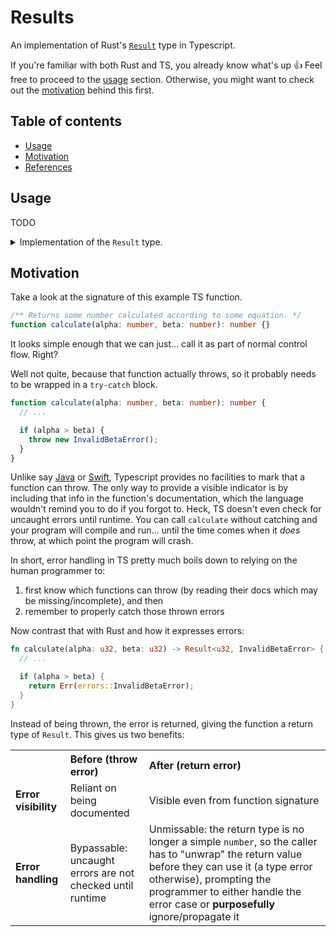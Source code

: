 # Results

An implementation of Rust's [`Result`](https://doc.rust-lang.org/book/ch09-02-recoverable-errors-with-result.html) type in Typescript.

If you're familiar with both Rust and TS, you already know what's up 👍 Feel free to proceed to the [usage](#usage) section. Otherwise,
you might want to check out the [motivation](#motivation) behind this first.

## Table of contents

- [Usage](#usage)
- [Motivation](#motivation)
- [References](#references)

## Usage

TODO

<details>
<summary>Implementation of the <code>Result</code> type.</summary>

```typescript
/** Similar to Rust's `Result` type: either an `Ok` or `Err` variant. */
export type Result<T, E> = Ok<T, E> | Err<T, E>;

/** Collection of methods that all variants of `Result` should implement. */
interface IResult<T, E> {
  /** Returns the inner `Ok` value or the provided default. */
  unwrapOr(t: T): T;

  /** Returns whether this `Result` is an `Ok` variant. */
  isOk(): this is Ok<T, E>;

  /** Returns whether this `Result` is an `Err` variant. */
  isErr(): this is Err<T, E>;

  /**
   * Applies the supplied function to the inner value if it's an `Ok` variant;
   * leaves the `Err` value untouched otherwise.
   */
  map<U>(f: (t: T) => U): Result<U, E>;

  /**
   * Applies the supplied function to the inner error if it's an `Err` variant;
   * leaves the `Ok` value untouched otherwise.
   */
  mapErr<U>(f: (e: E) => U): Result<T, U>;

  /** Returns the provided default if `Err`, or applies the function to the inner
   * `Ok` value and returns the result of that.
   */
  mapOr<U>(def: U, f: (t: T) => U): U;

  /**
   * Calls the supplied `ok` function if it's an `Ok` variant; calls the supplied
   * `err` function otherwise.
   */
  match<U>(ok: (t: T) => U, err: (e: E) => U): U;

  /** Returns `res` if self is an `Err`; otherwise, returns self's `Ok` value. */
  or<F>(res: Result<T, F>): Result<T, F>;
}

/** The `Ok` variant of `Result`. */
export class Ok<T, E> implements IResult<T, E> {
  private t: T;
  public constructor(t: T) {
    this.t = t;
  }

  /** Returns the inner `Ok` value. */
  unwrap(): T {
    return this.t;
  }

  unwrapOr(_: T): T {
    return this.t;
  }

  isOk(): this is Ok<T, E> {
    return true;
  }

  isErr(): this is Err<T, E> {
    return false;
  }

  map<U>(f: (t: T) => U): Result<U, E> {
    return new Ok(f(this.t));
  }

  mapErr<U>(_: (e: E) => U): Result<T, U> {
    return new Ok(this.t);
  }

  mapOr<U>(_: U, f: (t: T) => U): U {
    return f(this.t);
  }

  match<U>(ok: (t: T) => U, _: (e: E) => U): U {
    return ok(this.t);
  }

  or<F>(_: Result<T, F>): Result<T, F> {
    return new Ok(this.t);
  }
}

/** The `Err` variant of `Result`. */
export class Err<T, E> implements IResult<T, E> {
  private e: E;
  public constructor(e: E) {
    this.e = e;
  }

  /** Returns the inner error value. */
  unwrapErr(): E {
    return this.e;
  }

  unwrapOr(t: T): T {
    return t;
  }

  isOk(): this is Ok<T, E> {
    return false;
  }

  isErr(): this is Err<T, E> {
    return true;
  }

  map<U>(_: (t: T) => U): Result<U, E> {
    return new Err(this.e);
  }

  mapErr<U>(f: (e: E) => U): Result<T, U> {
    return new Err(f(this.e));
  }

  mapOr<U>(def: U, _: (t: T) => U): U {
    return def;
  }

  match<U>(_: (t: T) => U, err: (e: E) => U): U {
    return err(this.e);
  }

  or<F>(res: Result<T, F>): Result<T, F> {
    return res;
  }
}
```

</details>

## Motivation

Take a look at the signature of this example TS function.

```typescript
/** Returns some number calculated according to some equation. */
function calculate(alpha: number, beta: number): number {}
```

It looks simple enough that we can just... call it as part of normal control flow. Right?

Well not quite, because that function actually throws, so it probably needs to be wrapped in a `try-catch` block.

```typescript
function calculate(alpha: number, beta: number): number {
  // ...

  if (alpha > beta) {
    throw new InvalidBetaError();
  }
}
```

Unlike say [Java](https://docs.oracle.com/javase/tutorial/essential/exceptions/declaring.html) or [Swift](https://docs.swift.org/swift-book/documentation/the-swift-programming-language/errorhandling/#Propagating-Errors-Using-Throwing-Functions), Typescript provides no facilities to mark that a function can throw.
The only way to provide a visible indicator is by including that info in the function's documentation, which the
language wouldn't remind you to do if you forgot to. Heck, TS doesn't even check for uncaught errors until runtime.
You can call `calculate` without catching and your program will compile and run... until the time comes when it _does_
throw, at which point the program will crash.

In short, error handling in TS pretty much boils down to relying on the human programmer to:

1. first know which functions can throw (by reading their docs which may be missing/incomplete), and then
2. remember to properly catch those thrown errors

Now contrast that with Rust and how it expresses errors:

```rust
fn calculate(alpha: u32, beta: u32) -> Result<u32, InvalidBetaError> {
  // ...

  if (alpha > beta) {
    return Err(errors::InvalidBetaError);
  }
}
```

Instead of being thrown, the error is returned, giving the function a return type of `Result`. This gives us two benefits:

<table>
    <tr>
        <th></th>
        <th align="left" width="25%">Before (throw error)</th>
        <th align="left">After (return error)</th>
    </tr>
    <tr>
        <td><b>Error visibility</b></td>
        <td>Reliant on being documented</td>
        <td>Visible even from function signature</td>
    </tr>
    <tr>
        <td><b>Error handling</b></td>
        <td>Bypassable: uncaught errors are not checked until runtime</td>
        <td>Unmissable: the return type is no longer a simple <code>number</code>, so the caller has to "unwrap" the return value before they can use it (a type error otherwise), prompting the programmer to either handle the error case or <b>purposefully</b> ignore/propagate it</td>
    </tr>
</table>

